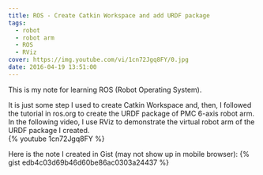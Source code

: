 ```yaml
---
title: ROS - Create Catkin Workspace and add URDF package
tags:
  - robot
  - robot arm
  - ROS
  - RViz
cover: https://img.youtube.com/vi/1cn72Jgq8FY/0.jpg
date: 2016-04-19 13:51:00
---
```


This is my note for learning ROS (Robot Operating System).  

It is just some step I used to create Catkin Workspace and, then, I followed the tutorial in ros.org to create the URDF package of PMC 6-axis robot arm.  
In the following video, I use RViz to demonstrate the virtual robot arm of the URDF package I created.  
{% youtube 1cn72Jgq8FY %}

Here is the note I created in Gist (may not show up in mobile browser): 
{% gist  edb4c03d69b46d60be86ac0303a24437 %} 
<!-- more -->

